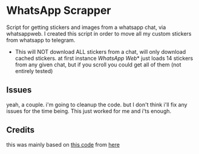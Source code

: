 # WhatsApp Scrapper

Script for getting stickers and images from a whatsapp chat, via whatsappweb. I created this script in order to move all my custom stickers from whatsapp to telegram.

- This will NOT download ALL stickers from a chat, will only download cached stickers. at first instance *WhatsApp Web** just loads 14 stickers from any given chat, but if you scroll you could get all of them (not entirely tested)

## Issues

yeah, a couple. i'm going to cleanup the code. but I don't think i'll fix any issues for the time being. This just worked for me and i'ts enough. 

## Credits

this was mainly based on [this code](https://gist.github.com/DeaVenditama/b39a33f335b51b97a24135f41b55b150#file-scraper-py) from [here](https://deavenditama.medium.com/simple-whatsapp-images-scrapper-d65676348cde)